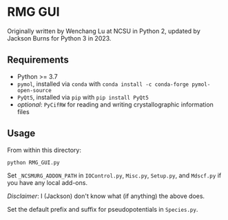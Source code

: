 # RMG GUI

Originally written by Wenchang Lu at NCSU in Python 2, updated by Jackson Burns for Python 3 in 2023.

## Requirements

 - Python >= 3.7
 - `pymol`, installed via `conda` with `conda install -c conda-forge pymol-open-source`
 - `PyQt5`, installed via `pip` with `pip install PyQt5`
 - _optional_: `PyCifRW` for reading and writing crystallographic information files

## Usage

From within this directory:

`python RMG_GUI.py`

Set `_NCSMURG_ADDON_PATH` in `IOControl.py`, `Misc.py`, `Setup.py`, and `Mdscf.py` if you have any local add-ons.

_Disclaimer_: I (Jackson) don't know what (if anything) the above does.

Set the default prefix and suffix for pseudopotentials in `Species.py`.
